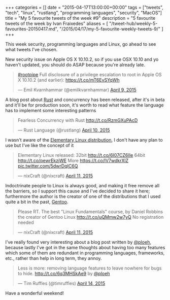+++
categories = []
date = "2015-04-17T13:00:00+00:00"
tags = ["tweets", "tech", "linux", "rustlang", "programming languages", "security", "MacOS"]
title = "My 5 favourite tweets of the week #9"
description = "5 favourite tweets of the week by Ivan Fraixedes"
aliases = [
  "/tweet-hub/weekly-5-favourites-20150417.md",
  "/2015/04/17/my-5-favourite-weekly-tweets-9/"
]
+++

This week security, programming languages and Linux, go ahead to see what tweets I've chosen.

New security issue on Apple OS X 10.10.2, so if you use OSX 10.10 and yo haven't updated, you should do ASAP because you're already late.

<blockquote class="twitter-tweet tw-align-center"><p><a href="https://twitter.com/hashtag/rootpipe?src=hash">#rootpipe</a> Full disclosure of a privilege escalation to root in Apple OS X 10.10.2 (and earlier): <a href="https://t.co/mT6EvSYqWh">https://t.co/mT6EvSYqWh</a></p>&mdash; Emil Kvarnhammar (@emilkvarnhammar) <a href="https://twitter.com/emilkvarnhammar/status/586147583552266240">April 9, 2015</a></blockquote>
<script async src="//platform.twitter.com/widgets.js" charset="utf-8"></script>


A blog post about [Rust](http://www.rust-lang.org/) and concurrency has been released, after it's in beta and it'll be for production soon, it's worth to read what feature the language has to implement some interesting patterns

<blockquote class="twitter-tweet tw-align-center"><p>Fearless Concurrency with Rust <a href="http://t.co/RzmGXuPAcD">http://t.co/RzmGXuPAcD</a></p>&mdash; Rust Language (@rustlang) <a href="https://twitter.com/rustlang/status/586566688109367297">April 10, 2015</a></blockquote>
<script async src="//platform.twitter.com/widgets.js" charset="utf-8"></script>


I wasn't aware of the [Elementary Linux distribution](https://elementary.io/), I don't have any plan to use but I've like the concept of it

<blockquote class="twitter-tweet tw-align-center"><p>Elementary Linux released:&#10;32bit <a href="http://t.co/6I07CZ6IIe">http://t.co/6I07CZ6IIe</a>&#10;&#10;64bit <a href="http://t.co/pewrEkzjWE">http://t.co/pewrEkzjWE</a>&#10;&#10;More <a href="https://t.co/lV7wdkrXlZ">https://t.co/lV7wdkrXlZ</a> <a href="http://t.co/5dwrDqIC6Q">pic.twitter.com/5dwrDqIC6Q</a></p>&mdash; nixCraft  (@nixcraft) <a href="https://twitter.com/nixcraft/status/586946813573201920">April 11, 2015</a></blockquote>
<script async src="//platform.twitter.com/widgets.js" charset="utf-8"></script>


Indoctrinate people to Linux is always good, and making it free remove all the barriers, so I support this cause and I've decided to share it here; furthermore the author is the creator of one of the distributions that I used quite a bit in the past, [Gentoo](https://www.gentoo.org/).

<blockquote class="twitter-tweet tw-align-center"><p>Please RT. The best &quot;Linux Fundamentals&quot; course, by Daniel Robbins the creator of Gentoo Linux <a href="http://t.co/uQMmw2w7yQ">http://t.co/uQMmw2w7yQ</a> No registration needed</p>&mdash; nixCraft  (@nixcraft) <a href="https://twitter.com/nixcraft/status/586935862635528194">April 11, 2015</a></blockquote>
<script async src="//platform.twitter.com/widgets.js" charset="utf-8"></script>


I've really found very interesting about a blog post written by [@ploeh](https://twitter.com/ploeh), because lastly I've got in the same thoughts about having too many features which some of them are redundant in programming languages, frameworks, etc., rather than help in long term, they annoy.

<blockquote class="twitter-tweet tw-align-center"><p>Less is more: removing language features to leave nowhere for bugs to hide. <a href="http://t.co/6q3MHSkAe9">http://t.co/6q3MHSkAe9</a> by <a href="https://twitter.com/ploeh">@ploeh</a></p>&mdash; Tim Ruffles (@timruffles) <a href="https://twitter.com/timruffles/status/587893747385556992">April 14, 2015</a></blockquote>
<script async src="//platform.twitter.com/widgets.js" charset="utf-8"></script>


Have a wonderful weekend!
